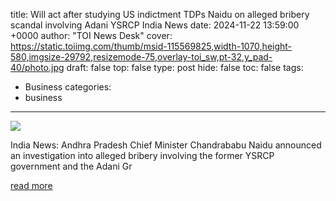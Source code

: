 title: Will act after studying US indictment TDPs Naidu on alleged bribery scandal involving Adani YSRCP India News
date: 2024-11-22 13:59:00 +0000
author: "TOI News Desk"
cover: https://static.toiimg.com/thumb/msid-115569825,width-1070,height-580,imgsize-29792,resizemode-75,overlay-toi_sw,pt-32,y_pad-40/photo.jpg
draft: false
top: false
type: post
hide: false
toc: false
tags:
  - Business
categories:
  - business
---

![](https://static.toiimg.com/thumb/msid-115569825,width-1070,height-580,imgsize-29792,resizemode-75,overlay-toi_sw,pt-32,y_pad-40/photo.jpg)

India News: Andhra Pradesh Chief Minister Chandrababu Naidu announced an investigation into alleged bribery involving the former YSRCP government and the Adani Gr

[read more](https://timesofindia.indiatimes.com/india/will-act-after-studying-us-indictment-tdps-naidu-on-alleged-bribery-scandal-involving-adani-ysrcp/articleshow/115569205.cms)

